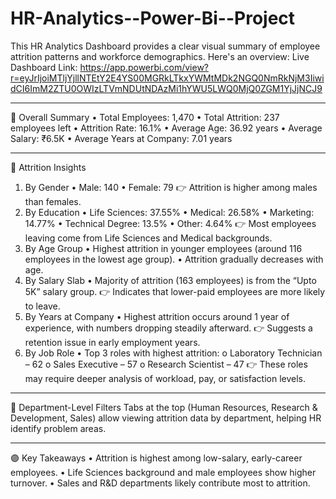 # HR-Analytics--Power-Bi--Project

This HR Analytics Dashboard provides a clear visual summary of employee attrition patterns and workforce demographics. Here's an overview:
Live Dashboard Link: https://app.powerbi.com/view?r=eyJrIjoiMTljYjllNTEtY2E4YS00MGRkLTkxYWMtMDk2NGQ0NmRkNjM3IiwidCI6ImM2ZTU0OWIzLTVmNDUtNDAzMi1hYWU5LWQ0MjQ0ZGM1YjJjNCJ9   


________________________________________
🔹 Overall Summary
•	Total Employees: 1,470
•	Total Attrition: 237 employees left
•	Attrition Rate: 16.1%
•	Average Age: 36.92 years
•	Average Salary: ₹6.5K
•	Average Years at Company: 7.01 years
________________________________________
🔹 Attrition Insights
1. By Gender
•	Male: 140
•	Female: 79
👉 Attrition is higher among males than females.
2. By Education
•	Life Sciences: 37.55%
•	Medical: 26.58%
•	Marketing: 14.77%
•	Technical Degree: 13.5%
•	Other: 4.64%
👉 Most employees leaving come from Life Sciences and Medical backgrounds.
3. By Age Group
•	Highest attrition in younger employees (around 116 employees in the lowest age group).
•	Attrition gradually decreases with age.
4. By Salary Slab
•	Majority of attrition (163 employees) is from the “Upto 5K” salary group.
👉 Indicates that lower-paid employees are more likely to leave.
5. By Years at Company
•	Highest attrition occurs around 1 year of experience, with numbers dropping steadily afterward.
👉 Suggests a retention issue in early employment years.
6. By Job Role
•	Top 3 roles with highest attrition:
o	Laboratory Technician – 62
o	Sales Executive – 57
o	Research Scientist – 47
👉 These roles may require deeper analysis of workload, pay, or satisfaction levels.
________________________________________
🔹 Department-Level Filters
Tabs at the top (Human Resources, Research & Development, Sales) allow viewing attrition data by department, helping HR identify problem areas.
________________________________________
🟣 Key Takeaways
•	Attrition is highest among low-salary, early-career employees.
•	Life Sciences background and male employees show higher turnover.
•	Sales and R&D departments likely contribute most to attrition.
